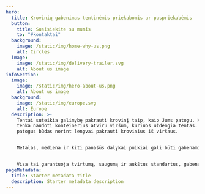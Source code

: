 ```yaml
---
hero:
  title: Krovinių gabenimas tentinėmis priekabomis ar puspriekabėmis
  button:
    title: Susisiekite su mumis
    to: "#kontaktai"
  background:
    image: /static/img/home-why-us.png
    alt: Circles
  image:
    image: /static/img/delivery-trailer.svg
    alt: About us image
infoSection:
  image:
    image: /static/img/hero-about-us.png
    alt: About us image
  background:
    image: /static/img/europe.svg
    alt: Europe
  description: >-
    Tentai suteikia galimybę pakrauti krovinį taip, kaip Jums patogu. Kartais
    tenka naudoti konteinerius atviru viršum, kuriuos uždengia tentas. Tai ypač
    patogus būdas norint lengvai pakrauti krovinius iš viršaus.


    Metalas, mediena ir kiti panašūs dalykai puikiai gali būti gabenami krovinių su tentais pagalba. Jie suteikia galimybę pakrauti, iškrauti ir pervežti skirtingo dydžio, išmatavimų ir svorio krovinius. Pagal Europinius standartus, visas puspriekabes yra galimybė pakrauti iš galo, šono arba per viršų. Telpa 33 euro paletės, o tūris būna iki 92m2. Krovinį tvirtina aštuoni statramsčiai ir dvylika tvirtinimo diržų.


    Visa tai garantuoja tvirtumą, saugumą ir aukštus standartus, gabenant krovinį.
pageMetadata:
  title: Starter metadata title
  description: Starter metadata description
---
```

